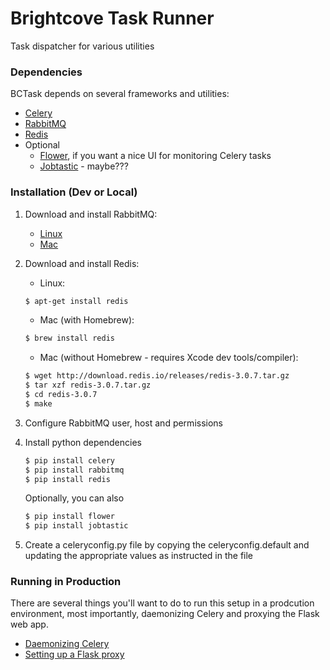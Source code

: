 # Brightcove Task Runner
Task dispatcher for various utilities

### Dependencies
BCTask depends on several frameworks and utilities:
- [Celery](http://www.celeryproject.org "Celery Project")
- [RabbitMQ](https://www.rabbitmq.com/ "RabbitMQ")
- [Redis](http://redis.io "Redis")
- Optional
  - [Flower](https://github.com/mher/flower "Flower"), if you want a nice UI for monitoring Celery tasks
  - [Jobtastic](https://policystat.github.io/jobtastic/ "Jobtastic") - maybe???
 
### Installation (Dev or Local)

1. Download and install RabbitMQ:
    - [Linux](https://www.rabbitmq.com/install-debian.html "Linux")
    - [Mac](https://www.rabbitmq.com/install-standalone-mac.html "Mac")
2. Download and install Redis:
    - Linux: 
    ```sh
    $ apt-get install redis
    ``` 
    - Mac (with Homebrew):
    ```sh
    $ brew install redis
    ```
    - Mac (without Homebrew - requires Xcode dev tools/compiler):
    ```sh
    $ wget http://download.redis.io/releases/redis-3.0.7.tar.gz
    $ tar xzf redis-3.0.7.tar.gz
    $ cd redis-3.0.7
    $ make   
    ```
3. Configure RabbitMQ user, host and permissions
4. Install python dependencies

    ```sh
    $ pip install celery
    $ pip install rabbitmq
    $ pip install redis
    ```
    Optionally, you can also
    ```sh
    $ pip install flower
    $ pip install jobtastic
    ```
5. Create a celeryconfig.py file by copying the celeryconfig.default and updating the appropriate values as instructed in the file

### Running in Production
There are several things you'll want to do to run this setup in a prodcution environment, most importantly, daemonizing Celery and proxying the Flask web app. 
- [Daemonizing Celery](http://docs.celeryproject.org/en/latest/tutorials/daemonizing.html)
- [Setting up a Flask proxy](http://flask.pocoo.org/docs/0.10/deploying/wsgi-standalone/#proxy-setups)
